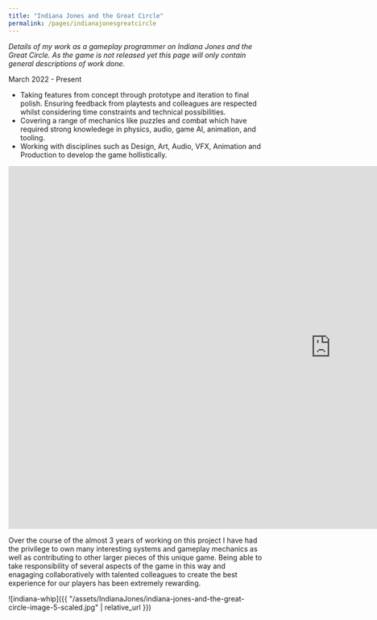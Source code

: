 ```yaml
---
title: "Indiana Jones and the Great Circle"
permalink: /pages/indianajonesgreatcircle
---
```


*Details of my work as a gameplay programmer on Indiana Jones and the Great Circle. As the game is not released yet this page will only contain general descriptions of work done.*

March 2022 - Present

- Taking features from concept through prototype and iteration to final polish. Ensuring feedback from playtests and colleagues are respected whilst considering time constraints and technical possibilities.
- Covering a range of mechanics like puzzles and combat which have required strong knowledege in physics, audio, game AI, animation, and tooling.
- Working with disciplines such as Design, Art, Audio, VFX, Animation and Production to develop the game hollistically.

<iframe width="1280" height="720" src="https://www.youtube.com/embed/vujiFT4cQm8?si=BGQ79E66eRHNE4El" title="Indiana Jones and the Great Circle Gameplay Deep Dive" frameborder="0" allow="accelerometer; autoplay; clipboard-write; encrypted-media; gyroscope; picture-in-picture; web-share" referrerpolicy="strict-origin-when-cross-origin" allowfullscreen></iframe>

Over the course of the almost 3 years of working on this project I have had the privilege to own many interesting systems and gameplay mechanics as well as contributing to other larger pieces of this unique game. Being able to take responsibility of several aspects of the game in this way and enagaging collaboratively with talented colleagues to create the best experience for our players has been extremely rewarding.

![indiana-whip]({{ "/assets/IndianaJones/indiana-jones-and-the-great-circle-image-5-scaled.jpg" | relative_url }})
